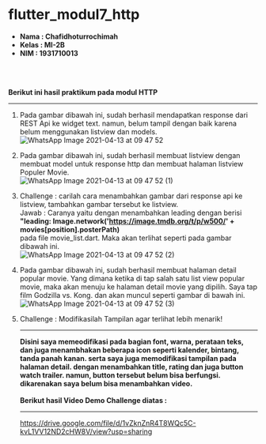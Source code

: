 # flutter_modul7_http

<ul>
  <li><b>Nama    : Chafidhoturrochimah</b></li>
  <li><b>Kelas   : MI-2B</b></li>
  <li><b>NIM     : 1931710013</b></li>  
</ul><br><br>

<b>Berikut ini hasil praktikum pada modul HTTP</b><hr>
1. Pada gambar dibawah ini, sudah berhasil mendapatkan response dari REST Api ke widget text. namun, belum tampil dengan baik karena belum menggunakan listview dan models.<br>
  ![WhatsApp Image 2021-04-13 at 09 47 52](https://user-images.githubusercontent.com/52942668/114492875-a7fc3e00-9c43-11eb-883e-ac6b88c6eb11.jpeg) <br>

2. Pada gambar dibawah ini, sudah berhasil membuat listview dengan membuat model untuk response http dan membuat halaman listview Populer Movie.<br>
  ![WhatsApp Image 2021-04-13 at 09 47 52 (1)](https://user-images.githubusercontent.com/52942668/114493045-ff021300-9c43-11eb-94be-474e441a0f30.jpeg) <br>

3. Challenge : carilah cara menambahkan gambar dari response api ke listview, tambahkan gambar tersebut ke listview.<br>
  Jawab : Caranya yaitu dengan menambahkan leading dengan berisi <br>
  <b>"leading: Image.network('https://image.tmdb.org/t/p/w500/' +  movies[position].posterPath)</b><br>
  pada file movie_list.dart. Maka akan terlihat seperti pada gambar dibawah ini.<br>
  ![WhatsApp Image 2021-04-13 at 09 47 52 (2)](https://user-images.githubusercontent.com/52942668/114493321-8e0f2b00-9c44-11eb-8992-0680d7ebaed3.jpeg) <br>

 4. Pada gambar dibawah ini, sudah berhasil membuat halaman detail popular movie. Yang dimana ketika di tap salah satu list view popular movie, maka akan menuju ke halaman detail movie yang dipilih. Saya tap film Godzilla vs. Kong. dan akan muncul seperti gambar di bawah ini.<br>
  ![WhatsApp Image 2021-04-13 at 09 47 52 (3)](https://user-images.githubusercontent.com/52942668/114493428-c1ea5080-9c44-11eb-8e15-6ae719555eda.jpeg)

5. Challenge : Modifikasilah Tampilan agar terlihat lebih menarik! <hr>
   <justify><b>Disini saya memeodifikasi pada bagian font, warna, perataan teks, dan juga menambhakan beberapa icon seperti kalender, bintang, tanda panah kanan. serta saya juga memodifikasi tampilan pada halaman detail. dengan menambahkan title, rating dan juga button watch trailer. namun, button tersebut belum bisa berfungsi. dikarenakan saya belum bisa menambahkan video.</b></justify><br><br>
   <b>Berikut hasil Video Demo Challenge diatas : </b><hr>
   https://drive.google.com/file/d/1vZknZnR4T8WQc5C-kvL1VV12ND2cHW8V/view?usp=sharing
